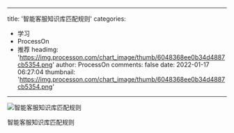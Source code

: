 
---
title: '智能客服知识库匹配规则'
categories: 
 - 学习
 - ProcessOn
 - 推荐
headimg: 'https://img.processon.com/chart_image/thumb/6048368ee0b34d4887cb5354.png'
author: ProcessOn
comments: false
date: 2022-01-17 06:27:04
thumbnail: 'https://img.processon.com/chart_image/thumb/6048368ee0b34d4887cb5354.png'
---

<div>   
<img class="thumb" alt="智能客服知识库匹配规则" src="https://img.processon.com/chart_image/thumb/6048368ee0b34d4887cb5354.png" referrerpolicy="no-referrer">
<p>智能客服知识库匹配规则</p>  
</div>
            